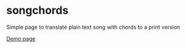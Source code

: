 # songchords

Simple page to translate plain text song with chords to a print version


[Demo page](https://ericbrison.github.io/songchords/)